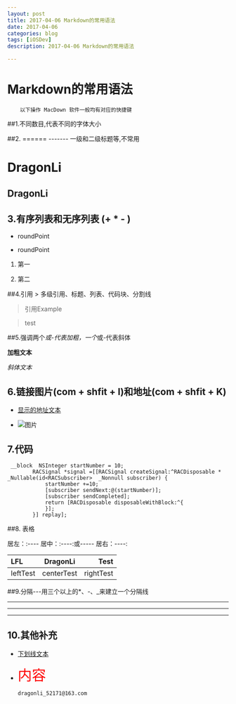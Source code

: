 ```yaml
---
layout: post
title: 2017-04-06 Markdown的常用语法  
date: 2017-04-06
categories: blog
tags: [iOSDev]
description: 2017-04-06 Markdown的常用语法  

---
```



# Markdown的常用语法  

		以下操作 MacDown 软件一般均有对应的快捷键


##1.不同数目,代表不同的字体大小  

##2. ======  -------  一级和二级标题等,不常用

DragonLi
======
DragonLi
----------

## 3.有序列表和无序列表 (+ * - )

- roundPoint

- roundPoint

1. 第一


2. 第二


##4.引用 >  多级引用、标题、列表、代码块、分割线

> 引用Example

> test

##5.强调两个*或-代表加粗，一个*或-代表斜体
 
 **加粗文本**
  
  *斜体文本* 


## 6.链接图片(com + shfit + I)和地址(com + shfit + K)

- [显示的地址文本](https://github.com/DevDragonLi)

- ![图片](替换图片地址即可)


## 7.代码

```objc
 __block  NSInteger startNumber = 10;
        RACSignal *signal =[[RACSignal createSignal:^RACDisposable * _Nullable(id<RACSubscriber>  _Nonnull subscriber) {
            startNumber +=10;
            [subscriber sendNext:@(startNumber)];
            [subscriber sendCompleted];
            return [RACDisposable disposableWithBlock:^{
            }];
        }] replay];

```

##8. 表格

居左：:----
居中：:----:或-----
居右：----:


|LFL|DragonLi|Test|
|:---|:---:|---:|
|leftTest| centerTest |rightTest|


##9.分隔---用三个以上的*、-、_来建立一个分隔线

***

---

___


## 10.其他补充

- <u>下划线文本</u>

- <font face="微软雅黑" color="red" size="6">内容</font>




	`dragonli_52171@163.com`
























